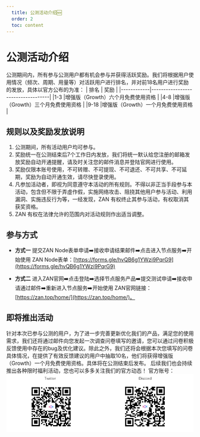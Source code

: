 ```yaml
---
  title: 公测活动介绍🆕
  order: 2
  toc: content
---
```


# 公测活动介绍
公测期间内，所有参与公测用户都有机会参与并获得活跃奖励。我们将根据用户使用情况（频次、周期、用量等）对活跃用户进行排名，并对前18名用户进行奖励的发放，具体以官方公布的为准：
|  排名      |       奖励                         |
|------------|-----------------------------------|
|1-3         |增强版（Growth）六个月免费使用资格    |
|4-8         |增强版（Growth）三个月免费使用资格    |
|9-18        |增强版（Growth）一个月免费使用资格    |

## 规则以及奖励发放说明

1. 公测期间，所有活动用户均可参与。
2. 奖励统一在公测结束后7个工作日内发放，我们将统一默认给您注册的邮箱发放奖励自动开通提醒，请及时关注您的邮件消息并登陆官网进行使用。
3. 奖励仅限本账号使用，不可转赠、不可提现、不可退还、不可共享、不可延期，奖励为自动开通生效，请尽快登录使用。
4. 凡参加活动者，即视为同意遵守本活动的所有规则。不得以非正当手段参与本活动，包含但不限于弄虛作假，实施网络攻击、阻挠其他用户参与活动、利用漏洞、实施违反行为等，一经发现，ZAN 有权终止其参与活动，有权取消其获奖资格。
5. ZAN 有权在法律允许的范围内对活动规则作出适当调整。

## 参与方式
- **方式一**
  提交ZAN Node表单申请➡️接收申请结果邮件➡️点击进入节点服务➡️开始使用
  ZAN Node表单：[https://forms.gle/hvQB6g1YWzi9PqrG9](https://forms.gle/hvQB6g1YWzi9PqrG9)

- **方式二**
  进入ZAN官网➡️点击登陆➡️选择节点服务产品➡️提交测试申请➡️接收申请通过邮件➡️重新进入节点服务➡️开始使用
  ZAN官网链接：[https://zan.top/home/](https://zan.top/home/)。

## 即将推出活动
针对本次已参与公测的用户，为了进一步完善更新优化我们的产品，满足您的使用需求，我们还将通过邮件向您发起一次调查问卷填写的邀请，您可以通过问卷积极反馈使用中存在的bug及优化建议。除此之外，我们还将会根据本次您填写的问卷具体情况，在提供了有效反馈建议的用户中抽取10名，他们将获得增强版（Growth）一个月免费使用资格。具体将在公测结束后发布。
后续我们也会持续推出各种限时福利活动，您也可以多多关注我们的官方动态！
官方账号：
![account-code.png](./images/account-code.png)